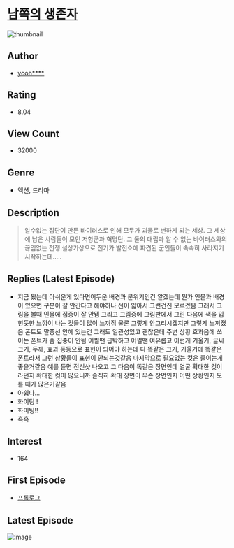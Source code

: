 # [남쪽의 생존자](https://comic.naver.com/bestChallenge/list?titleId=777836)
![thumbnail](https://image-comic.pstatic.net/user_contents_data/challenge_comic/2021/08/02/348548/thumbnail_202x16440a62bfc_626d_4684_9bcb_25a86f62ca92_00005271.JPEG)

## Author
- [yooh****](https://comic.naver.com/artistTitle?id=348548)

## Rating
- 8.04

## View Count
- 32000

## Genre
- 액션, 드라마

## Description
> 알수없는 집단이 만든 바이러스로 인해 모두가 괴물로 변하게 되는 세상. 그 세상에 남은 사람들이 모인 저항군과 혁명단. 그 둘의 대립과 알 수 없는 바이러스와의 끊임없는 전쟁 설상가상으로 전기가 발전소에 파견된 군인들이 속속히 사라지기 시작하는데.....

## Replies (Latest Episode)
- 지금 봤는데 아쉬운게 있다면어두운 배경과 분위기인건 알겠는데 뭔가 인물과 배경이 있으면 구분이 잘 안간다고 해야하나 선이 얇아서 그런건진 모르겠음 그래서 그림을 볼때 인물에 집중이 잘 안됌 그리고 그림중에 그림판에서 그린 다음에 색을 입힌듯한 느낌이 나는 컷들이 많이 느껴짐 물론 그렇게 안그리시겠지만 그렇게 느껴졌음 폰트도 말풍선 안에 있는건 그래도 일관성있고 괜찮은데 주변 상황 효과음에 쓰이는 폰트가 좀 집중이 안됨 어쩔땐 급박하고 어쩔땐 여유롭고 이런게 기울기, 글씨크기, 두께, 효과 등등으로 표현이 되어야 하는데 다 똑같은 크기, 기울기에 똑같은 폰트라서 그런 상황들이 표현이 안되는것같음 마지막으로 필요없는 컷은 줄이는게 좋을거같음 예를 들면 전신샷 나오고 그 다음이 똑같은 장면인데 얼굴 확대한 컷이라던지 확대한 컷이 많으니까 솔직히 확대 장면이 무슨 장면인지 어떤 상황인지 모를 때가 많은거같음
- 아쉽다...
- 화이팅 !
- 화이팅!!
- 흑흑

## Interest
- 164

## First Episode
- [프롤로그](https://comic.naver.com/bestChallenge/detail?titleId=777836&no=2)

## Latest Episode
![image](https://image-comic.pstatic.net/user_contents_data/challenge_comic/2021/10/18/348548/upload_3473461927146108210.jpeg)
